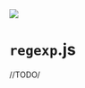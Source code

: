 <img src="https://kekse.biz/github.php?draw&text=`RegExp`&override=github:v4" />

# `regexp`.js
//TODO/

